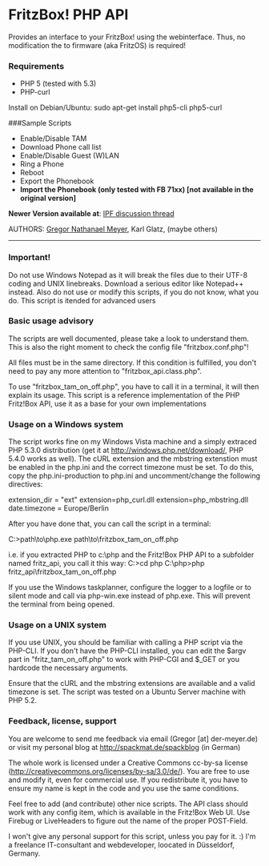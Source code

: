 # FritzBox! PHP API

Provides an interface to your FritzBox! using the webinterface. Thus, no modification the to firmware (aka FritzOS) is required!

### Requirements
* PHP 5 (tested with 5.3)
* PHP-curl 

Install on Debian/Ubuntu: sudo apt-get install php5-cli php5-curl

###Sample Scripts

* Enable/Disable TAM
* Download Phone call list
* Enable/Disable Guest (W)LAN
* Ring a Phone
* Reboot
* Export the Phonebook
* **Import the Phonebook (only tested with FB 71xx) [not available in the original version]**

**Newer Version available at**: [IPF discussion thread](http://www.ip-phone-forum.de/showthread.php?t=196309)

AUTHORS: [Gregor Nathanael Meyer](http://spackmat.de/spackblog), Karl Glatz, (maybe others)

----------

### Important! ###
Do not use Windows Notepad as it will break the files due to their UTF-8 coding and UNIX linebreaks. Download a serious editor like Notepad++ instead.
Also do not use or modify this scripts, if you do not know, what you do. This script is itended for advanced users



### Basic usage advisory ####

The scripts are well documented, please take a look to understand them.
This is also the right moment to check the config file "fritzbox.conf.php"!

All files must be in the same directory. If this condition is fulfilled, you don't need to pay any more attention to "fritzbox_api.class.php".

To use "fritzbox_tam_on_off.php", you have to call it in a terminal, it will then explain its usage. This script is a reference implementation of the PHP Fritz!Box API, use it as a base for your own implementations



### Usage on a Windows system ###

The script works fine on my Windows Vista machine and a simply extraced PHP 5.3.0 distribution (get it at http://windows.php.net/download/, PHP 5.4.0 works as well). The cURL extension and the mbstring extenstion must be enabled in the php.ini and the correct timezone must be set. To do this, copy the php.ini-production to php.ini and uncomment/change the following directives:

extension_dir = "ext"
extension=php_curl.dll
extension=php_mbstring.dll
date.timezone = Europe/Berlin

After you have done that, you can call the script in a terminal:

  C:\>path\to\php.exe path\to\fritzbox_tam_on_off.php
  
i.e. if you extracted PHP to c:\php and the Fritz!Box PHP API to a subfolder named fritz_api, you call it this way:
  C:\>cd php
  C:\php>php fritz_api\fritzbox_tam_on_off.php
  
If you use the Windows taskplanner, configure the logger to a logfile or to silent mode and call via php-win.exe instead of php.exe. This will prevent the terminal from being opened.

  

### Usage on a UNIX system ###

If you use UNIX, you should be familiar with calling a PHP script via the PHP-CLI. If you don't have the PHP-CLI installed, you can edit the $argv part in "fritz_tam_on_off.php" to work with PHP-CGI and $_GET or you hardcode the necessary arguments.

Ensure that the cURL and the mbstring extensions are available and a valid timezone is set. The script was tested on a Ubuntu Server machine with PHP 5.2.



### Feedback, license, support ###
You are welcome to send me feedback via email (Gregor [at] der-meyer.de) or visit my personal blog at http://spackmat.de/spackblog (in German)

The whole work is licensed under a Creative Commons cc-by-sa license (http://creativecommons.org/licenses/by-sa/3.0/de/). You are free to use and modify it, even for commercial use. If you redistribute it, you have to ensure my name is kept in the code and you use the same conditions.

Feel free to add (and contribute) other nice scripts. The API class should work with any config item, which is available in the Fritz!Box Web UI. Use Firebug or LiveHeaders to figure out the name of the proper POST-Field.

I won't give any personal support for this script, unless you pay for it. :) I'm a freelance IT-consultant and webdeveloper, loocated in Düsseldorf, Germany.
